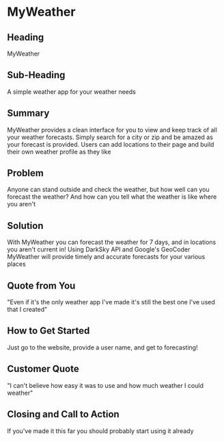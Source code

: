 # MyWeather #

<!-- 
> This material was originally posted [here](http://www.quora.com/What-is-Amazons-approach-to-product-development-and-product-management). It is reproduced here for posterities sake.

There is an approach called "working backwards" that is widely used at Amazon. They work backwards from the customer, rather than starting with an idea for a product and trying to bolt customers onto it. While working backwards can be applied to any specific product decision, using this approach is especially important when developing new products or features.

For new initiatives a product manager typically starts by writing an internal press release announcing the finished product. The target audience for the press release is the new/updated product's customers, which can be retail customers or internal users of a tool or technology. Internal press releases are centered around the customer problem, how current solutions (internal or external) fail, and how the new product will blow away existing solutions.

If the benefits listed don't sound very interesting or exciting to customers, then perhaps they're not (and shouldn't be built). Instead, the product manager should keep iterating on the press release until they've come up with benefits that actually sound like benefits. Iterating on a press release is a lot less expensive than iterating on the product itself (and quicker!).

If the press release is more than a page and a half, it is probably too long. Keep it simple. 3-4 sentences for most paragraphs. Cut out the fat. Don't make it into a spec. You can accompany the press release with a FAQ that answers all of the other business or execution questions so the press release can stay focused on what the customer gets. My rule of thumb is that if the press release is hard to write, then the product is probably going to suck. Keep working at it until the outline for each paragraph flows. 

Oh, and I also like to write press-releases in what I call "Oprah-speak" for mainstream consumer products. Imagine you're sitting on Oprah's couch and have just explained the product to her, and then you listen as she explains it to her audience. That's "Oprah-speak", not "Geek-speak".

Once the project moves into development, the press release can be used as a touchstone; a guiding light. The product team can ask themselves, "Are we building what is in the press release?" If they find they're spending time building things that aren't in the press release (overbuilding), they need to ask themselves why. This keeps product development focused on achieving the customer benefits and not building extraneous stuff that takes longer to build, takes resources to maintain, and doesn't provide real customer benefit (at least not enough to warrant inclusion in the press release).
 -->
 
## Heading ##
  MyWeather

## Sub-Heading ##
  A simple weather app for your weather needs

## Summary ##
  MyWeather provides a clean interface for you to view and keep track of all your weather forecasts.  Simply search for a city or zip and be amazed as your forecast is provided.  Users can add locations to their page and build their own weather profile as they like

## Problem ##
  Anyone can stand outside and check the weather, but how well can you forecast the weather?  And how can you tell what the weather is like where you aren't

## Solution ##
  With MyWeather you can forecast the weather for 7 days, and in locations you aren't current in!  Using DarkSky API and Google's GeoCoder MyWeather will provide timely and accurate forecasts for your various places

## Quote from You ##
  "Even if it's the only weather app I've made it's still the best one I've used that I created"

## How to Get Started ##
  Just go to the website, provide a user name, and get to forecasting!

## Customer Quote ##
  "I can't believe how easy it was to use and how much weather I could weather"

## Closing and Call to Action ##
  If you've made it this far you should probably start using it already

